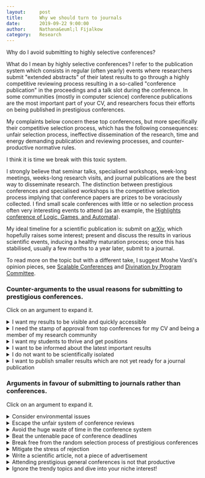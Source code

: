 ```yaml
---
layout:     post
title:      Why we should turn to journals 
date:       2019-09-22 9:00:00
author:     Nathana&euml;l Fijalkow
category:   Research
---
```


<script type="text/x-mathjax-config">
MathJax.Hub.Config({
  TeX: {
    Macros: {
      R: "{\\mathbb{R}}",
      Q: "{\\mathbb{Q}}",
      N: "{\\mathbb{N}}",
      Z: "{\\mathbb{Z}}",
      A: "{\\mathcal{A}}",
      B: "{\\mathcal{B}}",
      rk: "{\\text{rank}}",
      NNrk: "{\\text{rank}_+}",
    }
  }
});
</script>

<p class="intro"><span class="dropcap">W</span>hy do I avoid submitting to highly selective conferences?</p>

What do I mean by highly selective conferences? I refer to the publication system which consists in regular (often yearly) events where researchers submit "extended abstracts" of their latest results
to go through a highly competitive reviewing process resulting in a so-called "conference publication" in the proceedings and a talk slot during the conference.
In some communities (mostly in computer science) conference publications are the most important part of your CV, and researchers focus their efforts on being published in prestigious conferences.

My complaints below concern these top conferences, but more specifically their competitive selection process, which has the following consequences: 
unfair selection process, ineffective dissemination of the research, time and energy demanding publication and reviewing processes, and counter-productive normative rules.

I think it is time we break with this toxic system.

I strongly believe that seminar talks, specialised workshops, week-long meetings, weeks-long research visits, and journal publications are the best way to disseminate research.
The distinction between prestigious conferences and specialised workshops is the competitive selection process implying that conference papers are prizes to be voraciously collected.
I find small scale conferences with little or no selection process often very interesting events to attend (as an example, the [Highlights conference of Logic, Games, and Automata](http://highlights-conference.org/)).

My ideal timeline for a scientific publication is: 
submit on [arXiv](http://arxiv.org/), which hopefully raises some interest;
present and discuss the results in various scientific events, inducing a healthy maturation process;
once this has stabilised, usually a few months to a year later, submit to a journal.

To read more on the topic but with a different take, I suggest Moshe Vardi's opinion pieces, 
see [Scalable Conferences](https://cacm.acm.org/magazines/2014/1/170871-scalable-conferences/fulltext)
and [Divination by Program Committee](https://cacm.acm.org/magazines/2017/9/220429-divination-by-program-committee/fulltext).

### Counter-arguments to the usual reasons for submitting to prestigious conferences.

Click on an argument to expand it.

<details>
<summary>I want my results to be visible and quickly accessible</summary>

	Put your results on <a href="http://arxiv.org/">arXiv</a>. 
	This will give them a wide and immediate visibility. 
	Everyone knows and uses arXiv, it is well referenced by scholar websites.
	To strengthen that effect I often send my latest arXiv link to a few colleagues.
</details>

<details>
<summary>I need the stamp of approval from top conferences for my CV and being a member of my research community</summary>

	This is an unfortunate truth, but this does not mean that it cannot be fought. 
	The obstacle is just a community mindset. 
	
	There are two things to consider here: the recognition for a specific paper, or the need to build up your CV and your place in the community. 
	
	For the research paper although prestigious conferences surely help, this is by far not the only way to advertise your work. 
	Researchers have enough judgment to make their own mind about your results. 
	In my experience giving talks and discussing your results is much more effective than getting published in a top conference.
	
	For your CV, indeed a long list of prestigious conference papers looks good.
	But this is only a first impression, which is quickly replaced by your research interactions, ability to present your results, discuss them, relate them to others, and engage in developping new ideas.
	In the long run the correlation between your ability to get published in top conferences and your place in the community is not that clear. 
	There are examples of all combinations: in particular, there are (fortunately not too many) researchers who have an impressive list of conference publications but whose research impact is debatable.
</details>

<details>
<summary>I want my students to thrive and get positions</summary>

	This is arguably the strongest point against not submitting to conferences. 
	In some sense, this is the same point as above, but specialised to students.
	The question is whether students can be successfully integrated into research communities, which includes getting jobs and grants, without conference publications on their CVs.
	
	My first point is that spending the same energy into submitting to journals rather than conferences is actually a good strategy: 
	the outcome is better (a journal paper rather than a conference paper) and more fair, the price being that the process is slower.
	
	It should be commonly agreed that a journal publication carries more weight than an "extended abstract" in a conference.
	This is unfortunately not true in some minds, but this is completely irrational, and this strange bias should be fought against.
	
	Submitting to conferences is in pratice not that much faster than journals, once we factor in the risk of getting rejected (which is higher for students!) and the random aspect of the reviewing process for conferences.
	
	One may argue that for instance postdocs who are looking for positions need papers now.
	I sympathise with this as I was there just a few years ago, but again: given the odds, what is better, a noisy shot at a prestigious conference or a more fair try at a journal?
	
	My second point is that many initiatives achieve more towards integrating a student to a research community than a long list of conference publications: involving them in research projects, inviting them to scientific events, and organising visits in other research groups. 
</details>

<details>
<summary>I want to be informed about the latest important results</summary>

	Sign up for the daily or weekly <a href="https://arxiv.org/help/subscribe">arXiv alerting service</a> on your research interests.
	This will be far more efficient than attending a conference for a broad coverage of the latest results.
	
	For more specific results and deeper discussions you want to talk directly to the relevant researchers, this is much easier and natural in a specialised event than in a general conference.
	For instance, the Logic, Games, and Automata community organises every year a <a href="http://highlights-conference.org/">Highlights conference</a> where anyone can submit and everyone is accepted.
	This great initiative already inspired a similar event in the Algorithms community. 
	Those are the perfect places to get up to date with results in the field.
</details>

<details>
<summary>I do not want to be scientifically isolated</summary>

	This argument relies on the idea that your research interactions are only or mostly through your conference publications. 
	There are many other ways to share your research, as listed above: seminar talks, specialised workshops, week-long meetings, weeks-long research visits, and journal publications.
	
	I am tempted to add another one: I started writing this research blog, and found that it is a useful platform for stimulating research interactions.
</details>

<details>
<summary>I want to publish smaller results which are not yet ready for a journal publication</summary>

	This is wrong.
	We should aim at publising <b>less</b>, not more. For a simple reason: the more we publish, the less visible our results are, drowned in the number.
	On the other hand, nothing prevents you from publishing small results on arXiv. 
	If I have a result which I think is interesting but not yet a full-blown satisfactory answer, I write a short note and put it on arXiv. 
	The actual publication may come much later, be a merge of different notes, and often is enriched by interactions stimulated by the arXiv paper.
</details>

### Arguments in favour of submitting to journals rather than conferences.

Click on an argument to expand it.

<details>
<summary>Consider environmental issues</summary>

	Travelling around the world for a few days to present a paper is not good for the environment.
	See for instance <a href="https://noflyclimatesci.org/">the No Fly Climate Sci initiative</a> and the <a href="https://labos1point5.org/">Labos 1.5 initiative (in French)</a>.
</details>

<details>
<summary>Escape the unfair system of conference reviews</summary>

	My experiences both as author and as PC member have convinced me that the conference reviewing system is bad.
	Although most PC members spend a lot of effort trying to evaluate articles, find expert reviewers, and select the best papers, the outcome is heavily biassed.
	
	Another problem is that tight deadlines and high competition imply that reviewers lose their benevolence. 
	Something is not to their taste, the presentation, outline or notations not ideal, that's a perfect reason to reject.
	The scientific part is sometimes less important than pure presentation aspects. 
	In a journal submission, would this be the case, the reviewer would ask for revisions and make useful suggestions for improvements. 
	Conferences and their tight deadlines do not allow this simple process.
</details>

<details>
<summary>Avoid the huge waste of time in the conference system</summary>

	The first main time waste is in writing conference papers. 
	I have spent way too much time trying to fit my research results into conference papers (page limits, style, story, take away message, and other stupid constraints). This is wrong. 
	This is a normative approach killing creativity.
	
	The second aspect is the time we spend as a community reviewing conference papers, which is in my opinion and experience a bad use of our time.
	The standard of conference reviews is way below that of journals; it is commonly understood that conference reviews are not bound to check proof details or even correctness.
	
	The time saved in not writing and reviewing conference papers can be reinvested in writing and reviewing for journals, which may also have the effect of making the journal publication process faster.
</details>

<details>
<summary>Beat the untenable pace of conference deadlines</summary>

	This is wrong that deadlines dictate when a paper must be ready. It encourages unpolished submissions, rushed proofs, and the practice of subdividing papers.
</details>

<details>
<summary>Break free from the random selection process of prestigious conferences</summary>

	At the heart of general prestigious conferences is an unspoken contradiction in terms: the selected papers should be <i>at the same time</i> the best results and the most accessible to a wide audience.
	I have two issues with this.
	
	The first is that it assumes that there is such a thing as a "result of interest to a wide audience".
	Reading reviews and participating in PC discussions convinced me that every researcher has a different understanding of what this means: either simple, or technical, or impressive, or solving an open problem, or relating two fields, or introducing a new notion...
	This point is in my opinion partly responsible for the random aspect of the selection process.
	
	The second is that this implies that the best results should be accessible and of interest to a wide community.
	This implicit idea means that PC discussions are filled with rejection arguments of the kind "the ideas are hard to grasp for someone outside of the field", "the notions seem to be very specific to the problem solved in the paper", or even "it will be very hard to present the results to a wide audience".
	As a consequence, a simple result easy to present in a few pages becomes more valuable than a technical and difficult one.
</details>

<details>
<summary>Mitigate the stress of rejection</summary>

	Submitting to conferences means regular notifications, and often rejections. Notification dates are stressful experiences, which personally affect me too much.
	There is no need for that.
</details>

<details>
<summary>Write a scientific article, not a piece of advertisement</summary>

	Because of the format and the competition, conference publications tend to contain less science and more advertisement: as little technical details as possible, no proofs, no deeper explanations.
	The journal paper is the place where the science is carefully explained, all aspects are considered, and all details are explored.
	On a scientific level, this has a much greater value.
</details>

<details>
<summary>Attending prestigious general conferences is not that productive</summary>

	In some of the top general conferences I may be able to understand about 30% of the talks (rough estimates).
	What is the point? 
</details>

<details>
<summary>Ignore the trendy topics and dive into your niche interest!</summary>

	Conferences encourage trendy topics: it is hard to get a paper about a niche question published at a major conference.
	The best evidence of this being wrong is the decades during which neural networks was considered a model of minor importance with little applications, which meant that it was hard to publish results in major machine learning venues.
	Perseverance paid off, as Yann LeCun, Geoffrey Hinton and Yoshua Bengio will explain when receiving their 2019 Turing award!
</details>


